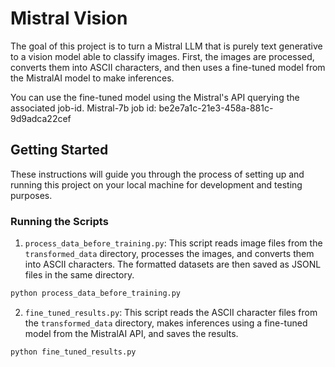 # Mistral Vision

The goal of this project is to turn a Mistral LLM that is purely text generative to a vision model able to classify images.
First, the images are processed, converts them into ASCII characters, and then uses a fine-tuned model from the MistralAI model to make inferences. 

You can use the fine-tuned model using the Mistral's API querying the associated job-id.
Mistral-7b job id: be2e7a1c-21e3-458a-881c-9d9adca22cef


## Getting Started

These instructions will guide you through the process of setting up and running this project on your local machine for development and testing purposes.

### Running the Scripts

1. `process_data_before_training.py`: This script reads image files from the `transformed_data` directory, processes the images, and converts them into ASCII characters. The formatted datasets are then saved as JSONL files in the same directory.

```bash
python process_data_before_training.py
```

2. `fine_tuned_results.py`: This script reads the ASCII character files from the `transformed_data` directory, makes inferences using a fine-tuned model from the MistralAI API, and saves the results.

```bash
python fine_tuned_results.py
```